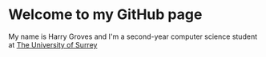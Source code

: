 # Welcome to my GitHub page
My name is Harry Groves and I'm a second-year computer science student at [The University of Surrey](https://www.surrey.ac.uk/)

